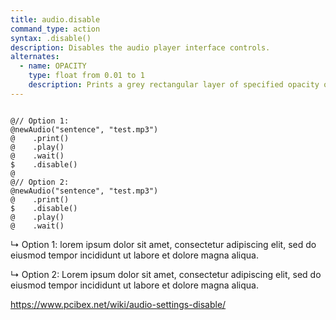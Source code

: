 ```yaml
---
title: audio.disable
command_type: action
syntax: .disable()
description: Disables the audio player interface controls.
alternates:
  - name: OPACITY
    type: float from 0.01 to 1
    description: Prints a grey rectangular layer of specified opacity onto the audio player interface, where `0.01` is completely transparent and `1` is completey opaque.
---
```


<pre><code class="language-diff-javascript diff-highlight">
@// Option 1:
@newAudio("sentence", "test.mp3")
@    .print()
@    .play()
@    .wait()
$    .disable()
@
@// Option 2:
@newAudio("sentence", "test.mp3")
@    .print()
$    .disable()
@    .play()
@    .wait()
</code></pre>

↳ Option 1: lorem ipsum dolor sit amet, consectetur adipiscing elit,
sed do eiusmod tempor incididunt ut labore et dolore magna aliqua.

↳ Option 2: Lorem ipsum dolor sit amet, consectetur adipiscing elit,
sed do eiusmod tempor incididunt ut labore et dolore magna aliqua.

<https://www.pcibex.net/wiki/audio-settings-disable/>
